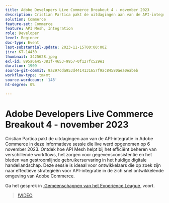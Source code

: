 ```yaml
---
title: Adobe Developers Live Commerce Breakout 4 - november 2023
description: Cristian Partica pakt de uitdagingen aan van de API-integratie in Adobe Commerce in deze informatieve sessie die live werd opgenomen op 6 november 2023. Ontdek hoe API Mesh helpt bij het efficiënt beheren van verschillende workflows, het zorgen voor gegevensconsistentie en het bieden van gestroomlijnde gebruikerservaring in het huidige digitale handellandschap. Deze sessie is ideaal voor ontwikkelaars die op zoek zijn naar effectieve strategieën voor API-integratie in de zich snel ontwikkelende omgeving van Adobe Commerce.
solution: Commerce
feature-set: Commerce
feature: API Mesh, Integration
role: Developer
level: Beginner
doc-type: Event
last-substantial-update: 2023-11-15T00:00:00Z
jira: KT-14430
thumbnail: 3425628.jpeg
exl-id: 895a6a45-381f-4653-9957-0f127fc529e1
duration: 1909
source-git-commit: 9a297cda953d4414131657f9ac84580aea0eabeb
workflow-type: tm+mt
source-wordcount: '148'
ht-degree: 0%

---
```


# Adobe Developers Live Commerce Breakout 4 - november 2023

Cristian Partica pakt de uitdagingen aan van de API-integratie in Adobe Commerce in deze informatieve sessie die live werd opgenomen op 6 november 2023. Ontdek hoe API Mesh helpt bij het efficiënt beheren van verschillende workflows, het zorgen voor gegevensconsistentie en het bieden van gestroomlijnde gebruikerservaring in het huidige digitale handellandschap. Deze sessie is ideaal voor ontwikkelaars die op zoek zijn naar effectieve strategieën voor API-integratie in de zich snel ontwikkelende omgeving van Adobe Commerce.

Ga het gesprek in [&#x200B; Gemeenschappen van het Experience League &#x200B;](https://adobe.ly/3ttN8tz) voort.

>[!VIDEO](https://video.tv.adobe.com/v/3425628/?learn=on)
